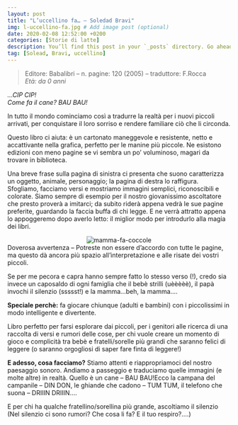 ```yaml
---
layout: post
title: "L’uccellino fa… – Soledad Bravi"
img: l-uccellino-fa.jpg # Add image post (optional)
date: 2020-02-08 12:52:00 +0200
categories: [Storie di latte]
description: You’ll find this post in your `_posts` directory. Go ahead and edit it and re-build the site to see your changes. # Add post description (optional)
tag: [Solead, Bravi, uccellino]
---
```

> Editore: Babalibri – n. pagine: 120 (2005) – traduttore: F.Rocca   
<cite>Età: da 0 anni</cite>

*…CIP CIP!*   
*Come fa il cane? BAU BAU!*

In  tutto il mondo cominciamo così a tradurre la realtà per i nuovi piccoli arrivati, per conquistare il loro sorriso e rendere familiare ciò che li circonda.

Questo libro ci aiuta: è un cartonato maneggevole e resistente, netto e accattivante nella grafica, perfetto per le manine più piccole. Ne esistono edizioni con meno pagine se vi sembra un po’ voluminoso, magari da trovare in biblioteca.

Una breve frase sulla pagina di sinistra ci presenta che suono caratterizza un oggetto, animale, personaggio; la pagina di destra lo raffigura.  Sfogliamo, facciamo versi e mostriamo immagini semplici, riconoscibili e colorate. Siamo sempre di esempio per il nostro giovanissimo ascoltatore che presto proverà a imitarci; da subito riderà appena vedrà le sue pagine preferite, guardando la faccia buffa di chi legge. E ne verrà attratto appena lo appoggeremo dopo averlo letto: il miglior modo per introdurlo alla magia dei libri.
<center><img src="https://www.ceraunavoltaunre.it/wp/wp-content/uploads/2018/02/uccellino-300x148.jpg" alt="mamma-fa-coccole"></center>
Doverosa avvertenza – Potreste non essere d’accordo con tutte le pagine, ma questo dà ancora più spazio all’interpretazione e alle risate dei vostri piccoli.

Se per me pecora e capra hanno sempre fatto lo stesso verso (!), credo sia invece un caposaldo di ogni famiglia che il bebè strilli (uèèèèè), il papà invochi il silenzio (ssssst!) e la mamma…beh, la mamma….

**Speciale perchè:** fa giocare chiunque (adulti e bambini) con i piccolissimi in modo intelligente e divertente.

Libro perfetto per farsi esplorare dai piccoli, per i genitori alle ricerca di una raccolta di versi e rumori delle cose,  per chi vuole creare un momento di gioco e complicità tra bebè e fratelli/sorelle più grandi che saranno felici di leggere (o saranno orgogliosi di saper fare finta di leggere!)

**E adesso, cosa facciamo?** Stiamo attenti e riappropriamoci del nostro paesaggio sonoro.  Andiamo a passeggio e traduciamo quelle immagini (e molte altre) in realtà. Quello è un cane – BAU BAU!Ecco la campana del campanile – DIN DON, le ghiande che cadono – TUM TUM,  il telefono che suona – DRIIIN DRIIIN….

E per chi ha qualche fratellino/sorellina più grande,  ascoltiamo il silenzio (Nel silenzio ci sono rumori? Che cosa li fa? E il tuo respiro?….)